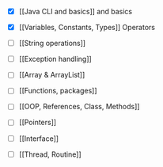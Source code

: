 - [x] [[Java CLI and basics]] and basics
- [x] [[Variables, Constants, Types]] Operators
- [ ] [[String operations]]
- [ ] [[Exception handling]]
- [ ] [[Array & ArrayList]]
- [ ] [[Functions, packages]]
- [ ] [[OOP, References, Class, Methods]]
- [ ] [[Pointers]]
- [ ] [[Interface]]
- [ ] [[Thread, Routine]]


